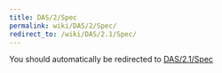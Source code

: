```yaml
---
title: DAS/2/Spec
permalink: wiki/DAS/2/Spec/
redirect_to: /wiki/DAS/2.1/Spec/
---
```


You should automatically be redirected to [DAS/2.1/Spec](/wiki/DAS/2.1/Spec/)
